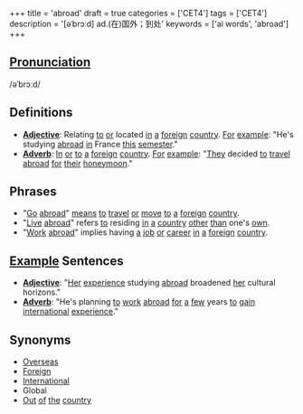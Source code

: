 +++
title = 'abroad'
draft = true
categories = ['CET4']
tags = ['CET4']
description = '[əˈbrɔːd] ad.(在)国外；到处'
keywords = ['ai words', 'abroad']
+++

## [Pronunciation](/en/post/pronunciation/)
/əˈbrɔːd/

## Definitions
- **[Adjective](/en/post/adjective/)**: Relating [to](/en/post/to/) [or](/en/post/or/) located [in](/en/post/in/) [a](/en/post/a/) [foreign](/en/post/foreign/) [country](/en/post/country/). [For](/en/post/for/) [example](/en/post/example/): "He's studying [abroad](/en/post/abroad/) [in](/en/post/in/) France [this](/en/post/this/) [semester](/en/post/semester/)."
- **[Adverb](/en/post/adverb/)**: [In](/en/post/in/) [or](/en/post/or/) [to](/en/post/to/) [a](/en/post/a/) [foreign](/en/post/foreign/) [country](/en/post/country/). [For](/en/post/for/) [example](/en/post/example/): "[They](/en/post/they/) decided [to](/en/post/to/) [travel](/en/post/travel/) [abroad](/en/post/abroad/) [for](/en/post/for/) [their](/en/post/their/) [honeymoon](/en/post/honeymoon/)."

## Phrases
- "[Go](/en/post/go/) [abroad](/en/post/abroad/)" [means](/en/post/means/) [to](/en/post/to/) [travel](/en/post/travel/) [or](/en/post/or/) [move](/en/post/move/) [to](/en/post/to/) [a](/en/post/a/) [foreign](/en/post/foreign/) [country](/en/post/country/).
- "[Live](/en/post/live/) [abroad](/en/post/abroad/)" refers [to](/en/post/to/) residing [in](/en/post/in/) [a](/en/post/a/) [country](/en/post/country/) [other](/en/post/other/) [than](/en/post/than/) one's [own](/en/post/own/).
- "[Work](/en/post/work/) [abroad](/en/post/abroad/)" implies having [a](/en/post/a/) [job](/en/post/job/) [or](/en/post/or/) [career](/en/post/career/) [in](/en/post/in/) [a](/en/post/a/) [foreign](/en/post/foreign/) [country](/en/post/country/).

## [Example](/en/post/example/) Sentences
- **[Adjective](/en/post/adjective/)**: "[Her](/en/post/her/) [experience](/en/post/experience/) studying [abroad](/en/post/abroad/) broadened [her](/en/post/her/) cultural horizons."
- **[Adverb](/en/post/adverb/)**: "He's planning [to](/en/post/to/) [work](/en/post/work/) [abroad](/en/post/abroad/) [for](/en/post/for/) [a](/en/post/a/) [few](/en/post/few/) years [to](/en/post/to/) [gain](/en/post/gain/) [international](/en/post/international/) [experience](/en/post/experience/)."

## Synonyms
- [Overseas](/en/post/overseas/)
- [Foreign](/en/post/foreign/)
- [International](/en/post/international/)
- Global
- [Out](/en/post/out/) [of](/en/post/of/) [the](/en/post/the/) [country](/en/post/country/)
